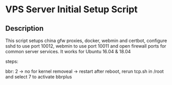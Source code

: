 VPS Server Initial Setup Script
===

Description
---

 This script setups china gfw proxies, docker, webmin and certbot, configure sshd to use port 10012, webmin to use port 10011
 and open firewall ports for common server services. It works for Ubuntu 16.04 & 18.04

 steps:

 bbr: 2 -> no for kernel removeal -> restart 
 after reboot, rerun tcp.sh in /root and select 7 to activate bbrplus

